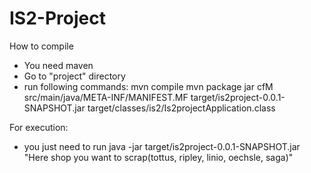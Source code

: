 # IS2-Project
How to compile
- You need maven
- Go to "project" directory
- run following commands:
  mvn compile
  mvn package
  jar cfM src/main/java/META-INF/MANIFEST.MF target/is2project-0.0.1-SNAPSHOT.jar target/classes/is2/Is2projectApplication.class
  
For execution:
- you just need to run
  java -jar target/is2project-0.0.1-SNAPSHOT.jar "Here shop you want to scrap(tottus, ripley, linio, oechsle, saga)"
